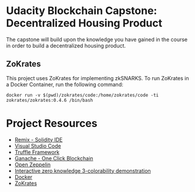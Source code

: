 # Udacity Blockchain Capstone: Decentralized Housing Product

The capstone will build upon the knowledge you have gained in the course in order to build a decentralized housing product.

## ZoKrates

This project uses ZoKrates for implementing zkSNARKS. To run ZoKrates in a Docker Container, run the following command:

```
docker run -v $(pwd)/zokrates/code:/home/zokrates/code -ti zokrates/zokrates:0.4.6 /bin/bash
```

# Project Resources

* [Remix - Solidity IDE](https://remix.ethereum.org/)
* [Visual Studio Code](https://code.visualstudio.com/)
* [Truffle Framework](https://truffleframework.com/)
* [Ganache - One Click Blockchain](https://truffleframework.com/ganache)
* [Open Zeppelin ](https://openzeppelin.org/)
* [Interactive zero knowledge 3-colorability demonstration](http://web.mit.edu/~ezyang/Public/graph/svg.html)
* [Docker](https://docs.docker.com/install/)
* [ZoKrates](https://github.com/Zokrates/ZoKrates)
